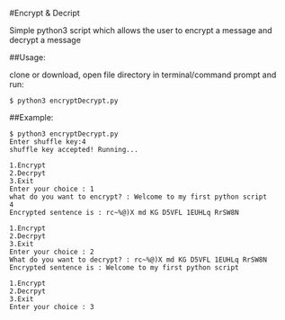 #Encrypt & Decript

Simple python3 script which allows the user to encrypt a message and decrypt a message

##Usage:

clone or download, open file directory in terminal/command prompt and run:

`$ python3 encryptDecrypt.py`


##Example:

```
$ python3 encryptDecrypt.py
Enter shuffle key:4
shuffle key accepted! Running...

1.Encrypt 
2.Decrpyt 
3.Exit 
Enter your choice : 1
what do you want to encrypt? : Welcome to my first python script
4
Encrypted sentence is : rc~%@)X md KG D5VFL 1EUHLq RrSW8N

1.Encrypt 
2.Decrpyt 
3.Exit 
Enter your choice : 2
What do you want to decrypt? : rc~%@)X md KG D5VFL 1EUHLq RrSW8N
Encrypted sentence is : Welcome to my first python script

1.Encrypt 
2.Decrpyt 
3.Exit 
Enter your choice : 3
```
